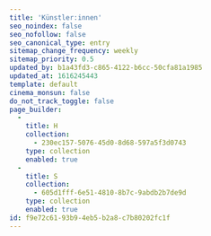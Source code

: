 ```yaml
---
title: 'Künstler:innen'
seo_noindex: false
seo_nofollow: false
seo_canonical_type: entry
sitemap_change_frequency: weekly
sitemap_priority: 0.5
updated_by: b1a43fd3-c865-4122-b6cc-50cfa81a1985
updated_at: 1616245443
template: default
cinema_monsun: false
do_not_track_toggle: false
page_builder:
  -
    title: H
    collection:
      - 230ec157-5076-45d0-8d68-597a5f3d0743
    type: collection
    enabled: true
  -
    title: S
    collection:
      - 605d1fff-6e51-4810-8b7c-9abdb2b7de9d
    type: collection
    enabled: true
id: f9e72c61-93b9-4eb5-b2a8-c7b80202fc1f
---
```

